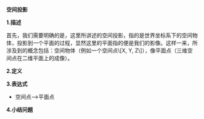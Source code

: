 **空间投影**

**1.描述**

首先，我们需要明确的是，这里所讲述的空间投影，指的是世界坐标系下的空间物体，投影到一个平面的过程，显然这里的平面指的便是我们的影像。这样一来，所涉及到的概念包括：空间物体（例如一个空间点\\[X, Y, Z\\]），像平面点（三维空间点在二维平面上的成像）。

**2.定义**



**3.表达式**

* 空间点——&gt;平面点



**4.小结问题**



